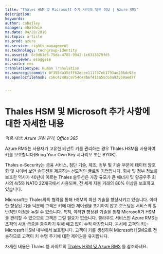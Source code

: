 ```yaml
---
title: "Thales HSM 및 Microsoft 추가 사항에 대한 정보 | Azure RMS"
description: 
keywords: 
author: cabailey
manager: mbaldwin
ms.date: 04/28/2016
ms.topic: article
ms.prod: azure
ms.service: rights-management
ms.technology: techgroup-identity
ms.assetid: 8c9d61e5-75da-4785-9942-1c6313879fd5
ms.reviewer: esaggese
ms.suite: ems
translationtype: Human Translation
ms.sourcegitcommit: 0f355da35dff62ecee111737eb1793ae286dc93e
ms.openlocfilehash: c56c4248ac8754c48b6f411a58c6ba93559aed7f


---
```


# Thales HSM 및 Microsoft 추가 사항에 대한 자세한 내용

*적용 대상: Azure 권한 관리, Office 365*

Azure RMS는 사용자가 고유한 테넌트 키를 관리하는 경우 Thales HSM을 사용하여 키를 보호합니다(Bring Your Own Key 시나리오 또는 BYOK).

Thales e-Security는 금융 서비스, 첨단 기술, 제조, 정부 및 기술 부문에 데이터 암호화 및 사이버 보안 솔루션을 제공하는 선도적인 글로벌 기업입니다. 회사 및 정부 정보를 보호한 역사가 40년에 이르는 Thales 솔루션은 가장 규모가 큰 에너지 및 항공우주 회사의 4/5와 NATO 22개국에서 사용되며, 전 세계 지불 거래의 80% 이상을 보호하고 있습니다.

Microsoft는 Thales와의 협력을 통해 HSM의 최신 기술을 향상시키고 있습니다. 이러한 향상된 기술 덕분에 고객은 키에 대한 제어권을 포기하지 않고 호스팅된 서비스의 일반적인 이점을 누릴 수 있습니다. 특히, 이러한 향상된 기술을 통해 Microsoft가 HSM을 관리할 수 있으므로 고객은 그럴 필요가 없습니다. 클라우드 서비스인 Azure RMS는 조직의 사용 급증을 충족하기 위해 예고 없이 수직 확장합니다. 동시에 고객의 키는 Microsoft HSM 내부에서 보호됩니다. 고객이 키를 생성하여 Microsoft HSM으로 전송하므로 고객이 키 수명 주기에 대한 제어권을 유지합니다.

자세한 내용은 Thales 웹 사이트의 [Thales HSM 및 Azure RMS](http://www.thales-esecurity.com/msrms/cloud) 를 참조하세요.




<!--HONumber=Jul16_HO3-->



